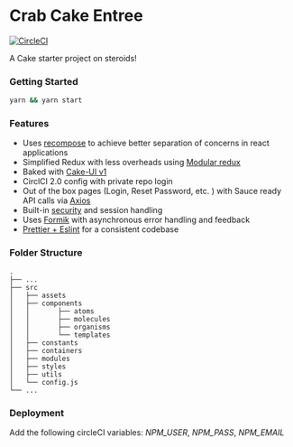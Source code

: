 # Crab Cake Entree
[![CircleCI](https://circleci.com/gh/Roamltd/crab-cake-entree/tree/master.svg?style=svg&circle-token=d7214399ec2dfeb743c147be61216208f97eed01)](https://circleci.com/gh/Roamltd/crab-cake-entree/tree/master)

A Cake starter project on steroids!

### Getting Started

```sh
yarn && yarn start
```

### Features

-   Uses [recompose](https://medium.com/@cdelaorden/using-recompose-to-achieve-better-separation-of-concerns-in-react-applications-cf7d30721f59) to achieve better separation of concerns in react applications
-   Simplified Redux with less overheads using [Modular redux](https://github.com/erikras/ducks-modular-redux)
-   Baked with [Cake-UI v1](https://cakeui.roamcore.com/)
-   CirclCI 2.0 config with private repo login
-   Out of the box pages (Login, Reset Password, etc. ) with Sauce ready API calls via [Axios](https://www.npmjs.com/package/axios)
-   Built-in [security](https://stackoverflow.com/questions/244882/what-is-the-best-way-to-implement-remember-me-for-a-website) and session handling
-   Uses [Formik](https://medium.com/@ilonacodes/why-formik-with-react-e640c1934d6) with asynchronous error handling and feedback
-   [Prettier + Eslint](https://blog.gojekengineering.com/eslint-prettier-for-a-consistent-react-codebase-eaa673debb1d) for a consistent codebase

### Folder Structure

    .
    ├── ...
    ├── src
    │   ├── assets
    │   ├── components
    │   │       ├── atoms
    │   │       ├── molecules
    │   │       ├── organisms
    │   │       └── templates
    │   ├── constants
    │   ├── containers
    │   ├── modules
    │   ├── styles
    │   ├── utils
    │   └── config.js
    └── ...

### Deployment

Add the following circleCI variables:
_NPM_USER_, _NPM_PASS_, _NPM_EMAIL_

